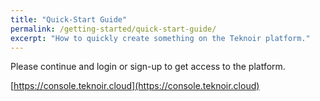 ```yaml
---
title: "Quick-Start Guide"
permalink: /getting-started/quick-start-guide/
excerpt: "How to quickly create something on the Teknoir platform."
---
```


Please continue and login or sign-up to get access to the platform.

[https://console.teknoir.cloud](https://console.teknoir.cloud)
